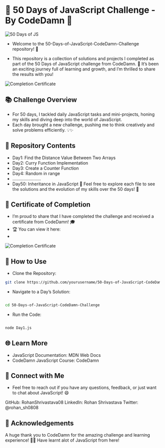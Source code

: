 # 🌟 50 Days of JavaScript Challenge - By CodeDamn 🌟

![50 Days of JS](https://github.com/RohanShrivastava08/50-Days-of-JavaScript-CodeDamn-Challenge/assets/94133270/4e892aca-bbc8-4492-afa5-47d8a16b7af1)

- Welcome to the 50-Days-of-JavaScript-CodeDamn-Challenge repository! 🎉

- This repository is a collection of solutions and projects I completed as part of the 50 Days of JavaScript challenge from CodeDamn. 
🚀 It’s been an exciting journey full of learning and growth, and I’m thrilled to share the results with you!

![Completion Certificate](https://github.com/user-attachments/assets/496e5531-2aed-4351-a698-380bc812620e)


## 📚 Challenge Overview

- For 50 days, I tackled daily JavaScript tasks and mini-projects, honing my skills and diving deep into the world of JavaScript.
- Each day brought a new challenge, pushing me to think creatively and solve problems efficiently. 💡✨

## 📁 Repository Contents
- Day1: Find the Distance Value Between Two Arrays
- Day2: Curry Function Implementation
- Day3: Create a Counter Function
- Day4: Random in range
- .......................
- Day50: Inheritance in JavaScript 🎉
Feel free to explore each file to see the solutions and the evolution of my skills over the 50 days! 🧠

## 📜 Certificate of Completion

- I’m proud to share that I have completed the challenge and received a certificate from CodeDamn! 🎓
- 🏆 You can view it here:
- 
![Completion Certificate](https://github.com/user-attachments/assets/496e5531-2aed-4351-a698-380bc812620e)


## 🔧 How to Use
- Clone the Repository:

```bash
git clone https://github.com/yourusername/50-Days-of-JavaScript-CodeDamn-Challenge.git
```

- Navigate to a Day’s Solution:

``` bash

cd 50-Days-of-JavaScript-CodeDamn-Challenge
```

- Run the Code:

```bash

node Day1.js
```

## 🌐 Learn More

- JavaScript Documentation: MDN Web Docs
- CodeDamn JavaScript Course: CodeDamn

## 💬 Connect with Me

- Feel free to reach out if you have any questions, feedback, or just want to chat about JavaScript! 😄

GitHub: RohanShrivastava08
LinkedIn: Rohan Shrivastava
Twitter: @rohan_sh0808

## 🙌 Acknowledgements

A huge thank you to CodeDamn for the amazing challenge and learning experience! 🙏👏
Have learnt alot of JavaScript from here!
